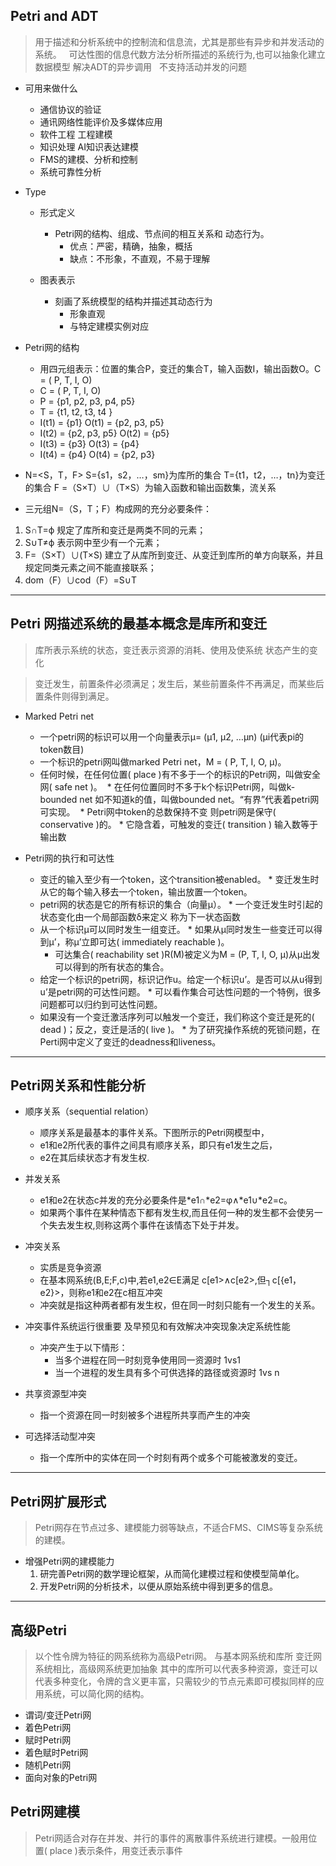 ## Petri and ADT
> 用于描述和分析系统中的控制流和信息流，尤其是那些有异步和并发活动的系统。
   可达性图的信息代数方法分析所描述的系统行为,也可以抽象化建立数据模型 解决ADT的异步调用
   不支持活动并发的问题

* 可用来做什么
	* 通信协议的验证
	* 通讯网络性能评价及多媒体应用
	* 软件工程 工程建模
	* 知识处理 AI知识表达建模
	* FMS的建模、分析和控制  
	* 系统可靠性分析
	
* Type
	* 形式定义
		* Petri网的结构、组成、节点间的相互关系和 动态行为。
			* 优点：严密，精确，抽象，概括
			* 缺点：不形象，不直观，不易于理解
			
	* 图表表示
		* 刻画了系统模型的结构并描述其动态行为
			* 形象直观
			* 与特定建模实例对应

* Petri网的结构
  * 用四元组表示：位置的集合P，变迁的集合T，输入函数I，输出函数O。C = ( P, T, I, O)
  * C = ( P, T, I, O)
  * P = {p1, p2, p3, p4, p5}
  * T = {t1, t2, t3, t4 }
  * I(t1) = {p1}    O(t1) = {p2, p3, p5}
  * I(t2) = {p2, p3, p5}   O(t2) = {p5} 
  * I(t3) = {p3}    O(t3) = {p4}
  * I(t4) = {p4}    O(t4) = {p2, p3}

* N=<S，T，F>
       S={s1，s2，…，sm}为库所的集合
       T={t1，t2，…，tn}为变迁的集合
       F =（S×T）∪（T×S）为输入函数和输出函数集，流关系

* 三元组N=（S，T；F）构成网的充分必要条件：

1.  S∩T=ф              规定了库所和变迁是两类不同的元素；
2.  S∪T≠ф             表示网中至少有一个元素；
3.  F=（S×T）∪(T×S)    建立了从库所到变迁、从变迁到库所的单方向联系，并且规定同类元素之间不能直接联系；
4.  dom（F）∪cod（F）=S∪T

---

## Petri 网描述系统的最基本概念是库所和变迁
> 库所表示系统的状态，变迁表示资源的消耗、使用及使系统
  状态产生的变化
	
>变迁发生，前置条件必须满足；发生后，某些前置条件不再满足，而某些后置条件则得到满足。

* Marked Petri net
  * 一个petri网的标识可以用一个向量表示μ= (μ1, μ2, …μn) (μi代表pi的token数目)
  * 一个标识的petri网叫做marked Petri net，M = ( P, T, I, O, μ)。
  * 任何时候，在任何位置( place )有不多于一个的标识的Petri网，叫做安全网( safe net )。
  * 在任何位置同时不多于k个标识Petri网，叫做k-bounded net 如不知道k的值，叫做bounded net。“有界”代表着petri网可实现。
  * Petri网中token的总数保持不变 则petri网是保守( conservative )的。
		* 它隐含着，可触发的变迁( transition ) 输入数等于输出数

* Petri网的执行和可达性
  * 变迁的输入至少有一个token，这个transition被enabled。
		* 变迁发生时从它的每个输入移去一个token，输出放置一个token。
  * petri网的状态是它的所有标识的集合（向量μ）。
		* 一个变迁发生时引起的状态变化由一个局部函数δ来定义 称为下一状态函数
  * 从一个标识μ可以同时发生一组变迁。
		* 如果从μ同时发生一些变迁可以得到μ’，称μ’立即可达( immediately reachable )。
	* 可达集合( reachability set )R(M)被定义为M = (P, T, I, O, μ)从μ出发可以得到的所有状态的集合。
  * 给定一个标识的petri网，标识记作u。给定一个标识u’。是否可以从u得到u’是petri网的可达性问题。
		* 可以看作集合可达性问题的一个特例，很多问题都可以归约到可达性问题。
  * 如果没有一个变迁激活序列可以触发一个变迁，我们称这个变迁是死的( dead )；反之，变迁是活的( live )。
		* 为了研究操作系统的死锁问题，在Perti网中定义了变迁的deadness和liveness。



--- 

## Petri网关系和性能分析

* 顺序关系（sequential relation）
	* 顺序关系是最基本的事件关系。下图所示的Petri网模型中，
  * e1和e2所代表的事件之间具有顺序关系，即只有e1发生之后，
  * e2在其后续状态才有发生权.

* 并发关系
	* e1和e2在状态c并发的充分必要条件是*e1∩*e2=φ∧*e1∪*e2=c。
	* 如果两个事件在某种情态下都有发生权,而且任何一种的发生都不会使另一个失去发生权,则称这两个事件在该情态下处于并发。

* 冲突关系
	* 实质是竞争资源
	* 在基本网系统(B,E;F,c)中,若e1,e2∈E满足
  	c[e1>∧c[e2>,但┐c[{e1，e2}>，则称e1和e2在c相互冲突
	* 冲突就是指这种两者都有发生权，但在同一时刻只能有一个发生的关系。

* 冲突事件系统运行很重要 及早预见和有效解决冲突现象决定系统性能
	* 冲突产生于以下情形：	
		* 当多个进程在同一时刻竞争使用同一资源时 1vs1
		* 当一个进程的发生具有多个可供选择的路径或资源时 1vs n 
* 共享资源型冲突
	* 指一个资源在同一时刻被多个进程所共享而产生的冲突
	
* 可选择活动型冲突
	* 指一个库所中的实体在同一个时刻有两个或多个可能被激发的变迁。 


--- 


## Petri网扩展形式
> Petri网存在节点过多、建模能力弱等缺点，不适合FMS、CIMS等复杂系统的建模。
 
* 增强Petri网的建模能力
	1. 研完善Petri网的数学理论框架，从而简化建模过程和使模型简单化。
	2. 开发Petri网的分析技术，以便从原始系统中得到更多的信息。


---

## 高级Petri
>以个性令牌为特征的网系统称为高级Petri网。
>与基本网系统和库所 变迁网系统相比，高级网系统更加抽象
其中的库所可以代表多种资源，变迁可以代表多种变化，令牌的含义更丰富，只需较少的节点元素即可模拟同样的应用系统，可以简化网的结构。


* 谓词/变迁Petri网
* 着色Petri网
* 赋时Petri网
* 着色赋时Petri网
* 随机Petri网
* 面向对象的Petri网



## Petri网建模
> Petri网适合对存在并发、并行的事件的离散事件系统进行建模。一般用位置( place )表示条件，用变迁表示事件

